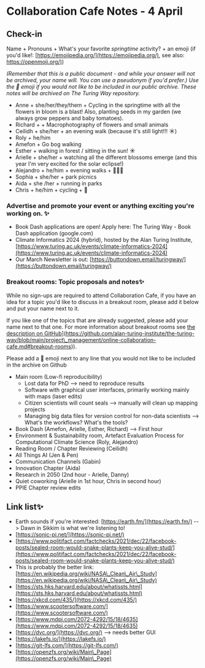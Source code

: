 # Collaboration Cafe Notes - 4 April

## Check-in

Name + Pronouns + What's your favorite *springtime* activity?  + an emoji (if you'd like!: [https://emojipedia.org/](https://emojipedia.org/), see also: [https://openmoji.org/)](https://openmoji.org/))

*(Remember that this is a public document - and while your answer will not be archived, your name will. You can use a pseudonym if you'd prefer.) Use the 🤫 emoji if you would not like to be included in our public archive. These notes will be archived on The Turing Way repository.*

* Anne + she/her/they/them + Cycling in the springtime with all the flowers in bloom is a blast! Also, planting seeds in my garden (we always grow peppers and baby tomatoes). 
* Richard + + Macrophotography of flowers and small animals 
* Ceilidh + she/her + an evening walk (because it's still light!!! ☀️) 
* Roly + he/him
* Amefon + Go bog walking
* Esther + walking in forest / sitting in the sun! ☀️
* Arielle + she/her + watching all the different blossoms emerge (and this year I'm very excited for the solar eclipse!) 
* Alejandro + he/him + evening walks + 🚶🚶🏽
* Sophia + she/her + park picnics 
* Aida + she /her + running in parks 
* Chris + he/him + cycling + 🚴

### Advertise and promote your event or anything exciting you're working on. ✨

*  Book Dash applications are open! Apply here: The Turing Way - Book Dash application (google.com)
*  Climate Informatics 2024 (hybrid), hosted by the Alan Turing Institute, [https://www.turing.ac.uk/events/climate-informatics-2024](https://www.turing.ac.uk/events/climate-informatics-2024)
* Our March Newsletter is out: [https://buttondown.email/turingway/](https://buttondown.email/turingway/)

### Breakout rooms: Topic proposals and notes✨ 

While no sign-ups are required to attend Collaboration Cafe, if you have an idea for a topic you'd like to discuss in a breakout room, please add it below and put your name next to it. 

If you like one of the topics that are already suggested, please add your name next to that one. For more information about breakout rooms see [the description on GitHub]([https://github.com/alan-turing-institute/the-turing-way/blob/main/project\_management/online-collaboration-cafe.md#breakout-rooms)](https://github.com/alan-turing-institute/the-turing-way/blob/main/project\_management/online-collaboration-cafe.md#breakout-rooms)).

Please add a 🤫 emoji next to any line that you would not like to be included in the archive on Github

* Main room (Low-fi  reproducibility)
    * Lost data for PhD --> need to reproduce results
    * Software with graphical user interfaces, primarily working mainly with maps (laser edits) 
    * Citizen scientists will count seals --> manually will clean up mapping projects
    * Managing big data files for version control for non-data scientists --> What's the workflows? What's the tools?
* Book Dash (Amefon, Arielle, Esther, Richard) --> First hour
* Environment & Sustainability room, Artefact Evaluation Process for Computational Climate Science (Roly, Alejandro)
* Reading Room / Chapter Reviewing (Ceilidh)
* All Things AI (Jen & Pen)
* Communication Channels (Gabin)
* Innovation Chapter (Aida)
* Research in 2050 (2nd hour - Arielle, Danny)
* Quiet coworking (Arielle in 1st hour, Chris in second hour)
* PPIE Chapter review edits


##  Link list✨ 

* Earth sounds if you're interested: [https://earth.fm/](https://earth.fm/) --> Dawn in Sikkim is what we're listening to!
* [https://sonic-pi.net/](https://sonic-pi.net/)
* [https://www.politifact.com/factchecks/2021/dec/22/facebook-posts/sealed-room-would-snake-plants-keep-you-alive-stud/](https://www.politifact.com/factchecks/2021/dec/22/facebook-posts/sealed-room-would-snake-plants-keep-you-alive-stud/)
* This is probably the better link: [https://en.wikipedia.org/wiki/NASA\_Clean\_Air\_Study](https://en.wikipedia.org/wiki/NASA\_Clean\_Air\_Study)
* [https://sts.hks.harvard.edu/about/whatissts.html](https://sts.hks.harvard.edu/about/whatissts.html)
* [https://xkcd.com/435/](https://xkcd.com/435/)
* [https://www.scootersoftware.com/](https://www.scootersoftware.com/) 
* [https://www.mdpi.com/2072-4292/15/18/4635](https://www.mdpi.com/2072-4292/15/18/4635)
* [https://dvc.org/](https://dvc.org/) --> needs better GUI
* [https://lakefs.io/](https://lakefs.io/)
* [https://git-lfs.com/](https://git-lfs.com/)
* [https://openzfs.org/wiki/Main\_Page](https://openzfs.org/wiki/Main\_Page)
